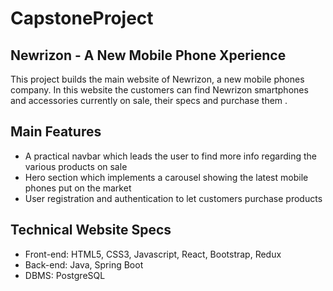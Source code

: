 # CapstoneProject
 
Newrizon - A New Mobile Phone Xperience
---
This project builds the main website of Newrizon, a new mobile phones company. In this website the customers can find Newrizon smartphones and accessories currently on sale, their specs and purchase them .

Main Features
---
* A practical navbar which leads the user to find more info regarding the various products on sale 
* Hero section which implements a carousel showing the latest mobile phones put on the market
* User registration and authentication to let customers purchase products


Technical Website Specs
---
* Front-end: HTML5, CSS3, Javascript, React, Bootstrap, Redux
* Back-end: Java, Spring Boot
* DBMS: PostgreSQL
 
